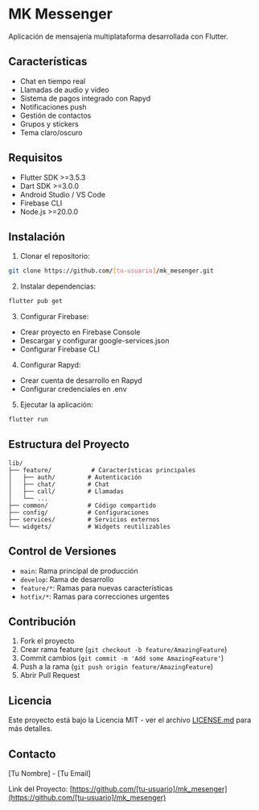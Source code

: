 # MK Messenger

Aplicación de mensajería multiplataforma desarrollada con Flutter.

## Características

- Chat en tiempo real
- Llamadas de audio y video
- Sistema de pagos integrado con Rapyd
- Notificaciones push
- Gestión de contactos
- Grupos y stickers
- Tema claro/oscuro

## Requisitos

- Flutter SDK >=3.5.3
- Dart SDK >=3.0.0
- Android Studio / VS Code
- Firebase CLI
- Node.js >=20.0.0

## Instalación

1. Clonar el repositorio:
```bash
git clone https://github.com/[tu-usuario]/mk_mesenger.git
```

2. Instalar dependencias:
```bash
flutter pub get
```

3. Configurar Firebase:
- Crear proyecto en Firebase Console
- Descargar y configurar google-services.json
- Configurar Firebase CLI

4. Configurar Rapyd:
- Crear cuenta de desarrollo en Rapyd
- Configurar credenciales en .env

5. Ejecutar la aplicación:
```bash
flutter run
```

## Estructura del Proyecto

```
lib/
├── feature/           # Características principales
│   ├── auth/         # Autenticación
│   ├── chat/         # Chat
│   ├── call/         # Llamadas
│   └── ...
├── common/           # Código compartido
├── config/           # Configuraciones
├── services/         # Servicios externos
└── widgets/          # Widgets reutilizables
```

## Control de Versiones

- `main`: Rama principal de producción
- `develop`: Rama de desarrollo
- `feature/*`: Ramas para nuevas características
- `hotfix/*`: Ramas para correcciones urgentes

## Contribución

1. Fork el proyecto
2. Crear rama feature (`git checkout -b feature/AmazingFeature`)
3. Commit cambios (`git commit -m 'Add some AmazingFeature'`)
4. Push a la rama (`git push origin feature/AmazingFeature`)
5. Abrir Pull Request

## Licencia

Este proyecto está bajo la Licencia MIT - ver el archivo [LICENSE.md](LICENSE.md) para más detalles.

## Contacto

[Tu Nombre] - [Tu Email]

Link del Proyecto: [https://github.com/[tu-usuario]/mk_mesenger](https://github.com/[tu-usuario]/mk_mesenger)
